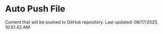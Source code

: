 # Auto Push File

Content that will be pushed to GitHub repository.
Last updated: 08/17/2025, 10:51:42 AM